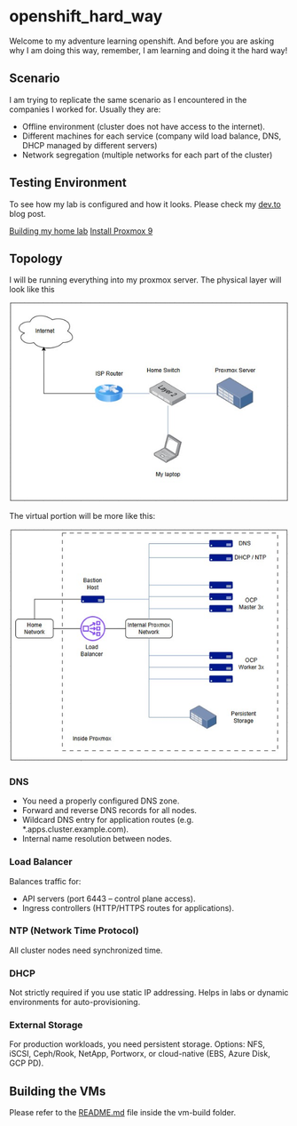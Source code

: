 # openshift_hard_way
Welcome to my adventure learning openshift. 
And before you are asking why I am doing this way, remember, I am learning and doing it the hard way!

## Scenario
I am trying to replicate the same scenario as I encountered in the companies I worked for. Usually they are:

* Offline environment (cluster does not have access to the internet).
* Different machines for each service (company wild load balance, DNS, DHCP managed by different servers)
* Network segregation (multiple networks for each part of the cluster)


## Testing Environment
To see how my lab is configured and how it looks. Please check my [dev.to](http://dev.to) blog post.

[Building my home lab](https://dev.to/andre_rocha_b9cf185456d05/building-my-home-lab-10ff)
[Install Proxmox 9](https://dev.to/andre_rocha_b9cf185456d05/installing-proxmox-9-4c8l)


## Topology
I will be running everything into my proxmox server. The physical layer will look like this

![Physical diagram](images/physical_network_diagram.jpg)

The virtual portion will be more like this:

![Virtual diagram](images/virtual_network_diagram.jpg)


### DNS
* You need a properly configured DNS zone.
* Forward and reverse DNS records for all nodes.
* Wildcard DNS entry for application routes (e.g. *.apps.cluster.example.com).
* Internal name resolution between nodes.


### Load Balancer
Balances traffic for:
* API servers (port 6443 – control plane access).
* Ingress controllers (HTTP/HTTPS routes for applications).


### NTP (Network Time Protocol)
All cluster nodes need synchronized time.

### DHCP
Not strictly required if you use static IP addressing.
Helps in labs or dynamic environments for auto-provisioning.

### External Storage
For production workloads, you need persistent storage.
Options: NFS, iSCSI, Ceph/Rook, NetApp, Portworx, or cloud-native (EBS, Azure Disk, GCP PD).

## Building the VMs
Please refer to the [README.md](vm-build/README.md) file inside the vm-build folder.